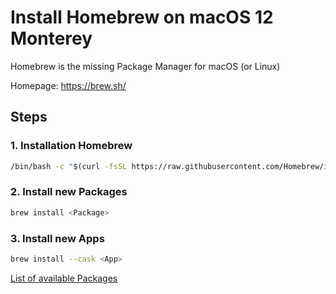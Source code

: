 # Install Homebrew on macOS 12 Monterey

Homebrew is the missing Package Manager for macOS (or Linux)

Homepage: https://brew.sh/

## Steps

### 1. Installation Homebrew
```bash
/bin/bash -c "$(curl -fsSL https://raw.githubusercontent.com/Homebrew/install/HEAD/install.sh)"
```

### 2. Install new Packages
```bash
brew install <Package>
```

### 3. Install new Apps

```bash
brew install --cask <App>
```

[List of available Packages](https://formulae.brew.sh/])
